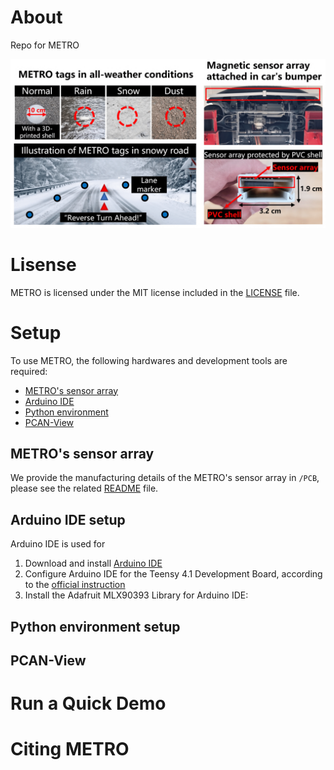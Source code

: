 # About
Repo for METRO

<!-- ![image](https://github.com/wjk5117/METRO/blob/main/Img/illustration.png) -->
![plot](./Img/illustration.png)


# Lisense
METRO is licensed under the MIT license included in the [LICENSE](./LICENSE) file.

# Setup
To use METRO, the following hardwares and development tools are required:
* [METRO's sensor array](#metros-sensor-array)
* [Arduino IDE](#arduino-ide-setup)
* [Python environment](#python-environment-setup)
* [PCAN-View](#pcan-view)

## METRO's sensor array
We provide the manufacturing details of the METRO's sensor array in `/PCB`, please see the related [README](./PCBs/README.md) file.

## Arduino IDE setup
Arduino IDE is used for 

1. Download and install [Arduino IDE](https://www.arduino.cc/en/software)
2. Configure Arduino IDE for the Teensy 4.1 Development Board, according to the [official instruction](https://www.pjrc.com/teensy/td_download.html)
3. Install the Adafruit MLX90393 Library for Arduino IDE:


## Python environment setup


## PCAN-View



# Run a Quick Demo

# Citing METRO